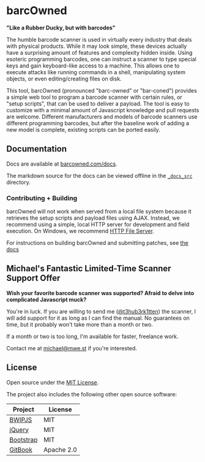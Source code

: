 # barcOwned

**"Like a Rubber Ducky, but with barcodes"**

The humble barcode scanner is used in virtually every industry that deals with physical products. While it may look simple, these devices actually have a surprising amount of features and complexity hidden inside. Using esoteric programming barcodes, one can instruct a scanner to type special keys and gain keyboard-like access to a machine. This allows one to execute attacks like running commands in a shell, manipulating system objects, or even editing/creating files on disk.

This tool, barcOwned (pronounced "barc-owned" or "bar-coned") provides a simple web tool to program a barcode scanner with certain rules, or "setup scripts", that can be used to deliver a payload. The tool is easy to customize with a minimal amount of Javascript knowledge and pull requests are welcome. Different manufacturers and models of barcode scanners use different programming barcodes, but after the baseline work of adding a new model is complete, existing scripts can be ported easily.

## Documentation

Docs are available at [barcowned.com/docs](https://barcowned.com/docs).

The markdown source for the docs can be viewed offline in the [`_docs_src`](_docs_src) directory.

### Contributing + Building

barcOwned will not work when served from a local file system because it retrieves the setup scripts and payload files using AJAX. Instead, we recommend using a simple, local HTTP server for development and field execution. On Windows, we recommend [HTTP File Server](http://www.rejetto.com/hfs/).

For instructions on building barcOwned and submitting patches, see [the docs](https://barcowned.com/docs/contributing/readme.html)

## Michael's Fantastic Limited-Time Scanner Support Offer

**Wish your favorite barcode scanner was supported? Afraid to delve into complicated Javascript muck?**

You're in luck. If you are willing to send me ([@t3hub3rk1tten](https://github.com/T3hUb3rK1tten)) the scanner, I will add support for it as long as I can find the manual. No guarantees on time, but it probably won't take more than a month or two.

If a month or two is too long, I'm available for faster, freelance work.

Contact me at [michael@mwe.st](mailto:michael@mwe.st) if you're interested.

## License

Open source under the [MIT License](license.md).

The project also includes the following other open source software:

|                       Project                     |    License   |
|                          -                        |       -      |
|   [BWIPJS](https://github.com/metafloor/bwip-js)  |      MIT     |
|     [jQuery](https://github.com/jquery/jquery)    |      MIT     |
|   [Bootstrap](https://github.com/twbs/bootstrap)  |      MIT     |
|  [GitBook](https://github.com/GitbookIO/gitbook)  |  Apache 2.0  |
